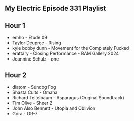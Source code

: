 ## My Electric Episode 331 Playlist

## Hour 1

- emho - Etude 09
- Taylor Deupree - Rising
- kyle bobby dunn - Movement for the Completely Fucked
- erattary - Closing Performance - BAM Gallery 2024
- Jeannine Schulz - øne

## Hour 2

- diatom - Sundog Fog
- Shasta Cults - Omaha
- Richard Teitelbaum - Asparagus (Original Soundtrack)
- Tim Olive - Sheer 2
- John Also Bennett - Utopia and Oblivion
- Góra - OR-7

